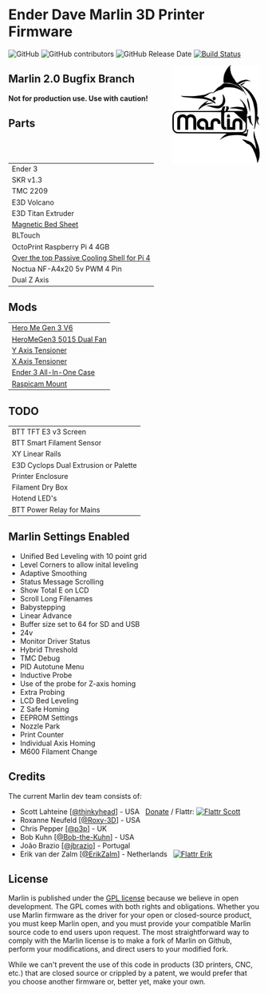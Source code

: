 # Ender Dave Marlin 3D Printer Firmware

![GitHub](https://img.shields.io/github/license/marlinfirmware/marlin.svg)
![GitHub contributors](https://img.shields.io/github/contributors/marlinfirmware/marlin.svg)
![GitHub Release Date](https://img.shields.io/github/release-date/marlinfirmware/marlin.svg)
[![Build Status](https://github.com/MarlinFirmware/Marlin/workflows/CI/badge.svg?branch=bugfix-2.0.x)](https://github.com/MarlinFirmware/Marlin/actions)

<img align="right" width=175 src="buildroot/share/pixmaps/logo/marlin-250.png" />

## Marlin 2.0 Bugfix Branch

__Not for production use. Use with caution!__

## Parts
|                     |
| ------------        |
| Ender 3             |
| SKR v1.3            |
| TMC 2209            |
| E3D Volcano         |
| E3D Titan Extruder  |
| [Magnetic Bed Sheet](https://www.amazon.co.uk/gp/product/B07QQN8NXP/)  |
| BLTouch     |
| OctoPrint Raspberry Pi 4 4GB |
| [Over the top Passive Cooling Shell for Pi 4](https://www.amazon.co.uk/gp/product/B07VD5L1VY) |
| Noctua NF-A4x20 5v PWM 4 Pin |
| Dual Z Axis |

## Mods
|                     |
| ------------        |
| [Hero Me Gen 3 V6](https://www.thingiverse.com/thing:3291101)    |
| [HeroMeGen3 5015 Dual Fan](https://www.thingiverse.com/thing:3291101) |
| [Y Axis Tensioner](https://www.thingiverse.com/thing:3097972)    |
| [X Axis Tensioner](https://www.thingiverse.com/thing:2854971)    |
| [Ender 3 All-In-One Case](https://www.thingiverse.com/thing:3688967) |
| [Raspicam Mount](https://www.thingiverse.com/thing:3188580)      |

## TODO
|                     |
|------------         |
| BTT TFT E3 v3 Screen       |
| BTT Smart Filament Sensor |
| XY Linear Rails     |
| E3D Cyclops Dual Extrusion or Palette |
| Printer Enclosure   |
| Filament Dry Box    |
| Hotend LED's        |
| BTT Power Relay for Mains |

## Marlin Settings Enabled

* Unified Bed Leveling with 10 point grid  
* Level Corners to allow inital leveling  
* Adaptive Smoothing  
* Status Message Scrolling  
* Show Total E on LCD  
* Scroll Long Filenames  
* Babystepping  
* Linear Advance  
* Buffer size set to 64 for SD and USB  
* 24v  
* Monitor Driver Status  
* Hybrid Threshold  
* TMC Debug  
* PID Autotune Menu 
* Inductive Probe  
* Use of the probe for Z-axis homing  
* Extra Probing  
* LCD Bed Leveling  
* Z Safe Homing  
* EEPROM Settings  
* Nozzle Park  
* Print Counter  
* Individual Axis Homing  
* M600 Filament Change

## Credits

The current Marlin dev team consists of:

 - Scott Lahteine [[@thinkyhead](https://github.com/thinkyhead)] - USA &nbsp; [Donate](http://www.thinkyhead.com/donate-to-marlin) / Flattr: [![Flattr Scott](http://api.flattr.com/button/flattr-badge-small.png)](https://flattr.com/submit/auto?user_id=thinkyhead&url=https://github.com/MarlinFirmware/Marlin&title=Marlin&language=&tags=github&category=software)
 - Roxanne Neufeld [[@Roxy-3D](https://github.com/Roxy-3D)] - USA
 - Chris Pepper [[@p3p](https://github.com/p3p)] - UK
 - Bob Kuhn [[@Bob-the-Kuhn](https://github.com/Bob-the-Kuhn)] - USA
 - João Brazio [[@jbrazio](https://github.com/jbrazio)] - Portugal
 - Erik van der Zalm [[@ErikZalm](https://github.com/ErikZalm)] - Netherlands &nbsp; [![Flattr Erik](http://api.flattr.com/button/flattr-badge-large.png)](https://flattr.com/submit/auto?user_id=ErikZalm&url=https://github.com/MarlinFirmware/Marlin&title=Marlin&language=&tags=github&category=software)

## License

Marlin is published under the [GPL license](/LICENSE) because we believe in open development. The GPL comes with both rights and obligations. Whether you use Marlin firmware as the driver for your open or closed-source product, you must keep Marlin open, and you must provide your compatible Marlin source code to end users upon request. The most straightforward way to comply with the Marlin license is to make a fork of Marlin on Github, perform your modifications, and direct users to your modified fork.

While we can't prevent the use of this code in products (3D printers, CNC, etc.) that are closed source or crippled by a patent, we would prefer that you choose another firmware or, better yet, make your own.
